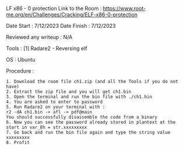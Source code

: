 LF x86 - 0 protection
Link to the Room : https://www.root-me.org/en/Challenges/Cracking/ELF-x86-0-protection

Date Start : 7/12/2023 Date Finish : 7/12/2023

Reviewed any writeup : N/A

Tools :
[1] Radare2 - Reversing elf

OS : Ubuntu

Procedure :

 	1. Download the room file ch1.zip (and all the Tools if you do not have)
	2. Extract the zip file and you will get ch1.bin
	3. Open the terminal and run the bin file with ./ch1.bin
	4. You are asked to enter to password
	5. Run Radare2 on your terminal with : 
	r2 -dA ch1.bin -> afl -> pdf@main
	You should successfully disassemble the code from a binary
	6. Now you can see the password already stored in plantext at the start in var_8h = str.xxxxxxxxx
	7. Go back and run the bin file again and type the string value xxxxxxxxx
	8. Profit
